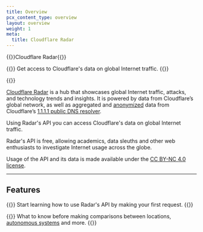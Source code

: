 ```yaml
---
title: Overview
pcx_content_type: overview
layout: overview
weight: 1
meta:
  title: Cloudflare Radar
---
```


{{<beta>}}Cloudflare Radar{{</beta>}}

{{<description>}}
Get access to Cloudflare's data on global Internet traffic.
{{</description>}}

{{<plan type="all">}}

[Cloudflare Radar](https://radar.cloudflare.com) is a hub that showcases global Internet traffic, attacks, and technology trends and insights. It is powered by data from Cloudflare’s global network, as well as aggregated and [anonymized](/1.1.1.1/privacy/public-dns-resolver/) data from Cloudflare’s [1.1.1.1 public DNS resolver](/1.1.1.1/).

Using Radar's API you can access Cloudflare's data on global Internet traffic.

Radar's API is free, allowing academics, data sleuths and other web enthusiasts to investigate Internet usage across the globe.

Usage of the API and its data is made available under the [CC BY-NC 4.0 license](https://creativecommons.org/licenses/by-nc/4.0/).

---

## Features

{{<feature header="Make your first API request" href="/radar/get-started/first-request/">}}
Start learning how to use Radar's API by making your first request.
{{</feature>}}

{{<feature header="Compare data" href="/radar/get-started/making-comparisons/">}}
What to know before making comparisons between locations, [autonomous systems](https://www.cloudflare.com/en-gb/learning/network-layer/what-is-an-autonomous-system/) and more.
{{</feature>}}
